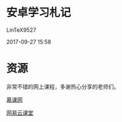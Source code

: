 
# 安卓学习札记 #

LinTeX9527

2017-09-27 15:58

# 资源 #

非常不错的网上课程，多谢热心分享的老师们。

[慕课网](http://www.imooc.com/)

[网易云课堂](study.163.com)

